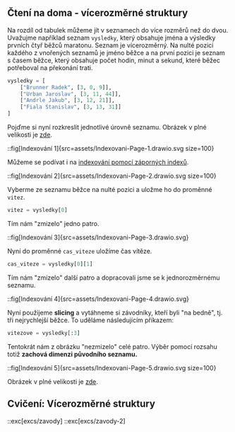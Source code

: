 ## Čtení na doma - vícerozměrné struktury

Na rozdíl od tabulek můžeme jít v seznamech do více rozměrů než do dvou. Uvažujme například seznam `vysledky`, který obsahuje jména a výsledky prvních čtyř běžců maratonu. Seznam je vícerozměrný. Na nulté pozici každého z vnořených seznamů je jméno běžce a na první pozici je seznam s časem běžce, který obsahuje počet hodin, minut a sekund, které běžec potřeboval na překonání trati.

```py
vysledky = [
    ["Brunner Radek", [3, 0, 9]], 
    ["Urban Jaroslav", [3, 11, 44]], 
    ["Andrle Jakub", [3, 12, 21]], 
    ["Fiala Stanislav", [3, 13, 31]]
]
```

Pojďme si nyní rozkreslit jednotlivé úrovně seznamu. Obrázek v plné velikosti je [zde](assets/Indexovani-Page-1.drawio.svg).

::fig[Indexování 1]{src=assets/Indexovani-Page-1.drawio.svg size=100}

Můžeme se podívat i na [indexování pomocí záporných indexů](assets/Indexovani-Page-2.drawio.svg).

::fig[Indexování 2]{src=assets/Indexovani-Page-2.drawio.svg size=100}

Vyberme ze seznamu běžce na nulté pozici a uložme ho do proměnné `vitez`.

```py
vitez = vysledky[0]
```

Tím nám "zmizelo" jedno patro.

::fig[Indexování 3]{src=assets/Indexovani-Page-3.drawio.svg}

Nyní do proměnné `cas_viteze` uložíme čas vítěze.

```py
cas_viteze = vysledky[0][1]
```

Tím nám "zmizelo" další patro a dopracovali jsme se k jednorozměrnému seznamu.

::fig[Indexování 4]{src=assets/Indexovani-Page-4.drawio.svg}

Nyní použijeme **slicing** a vytáhneme si závodníky, kteří byli "na bedně", tj. tři nejrychlejší běžce. To uděláme následujícím příkazem:

```py
vitezove = vysledky[:3]
```

Tentokrát nám z obrázku "nezmizelo" celé patro. Výběr pomocí rozsahu totiž **zachová dimenzi původního seznamu.** 

::fig[Indexování 5]{src=assets/Indexovani-Page-5.drawio.svg size=100}

Obrázek v plné velikosti je [zde](assets/Indexovani-Page-5.drawio.svg).

## Cvičení: Vícerozměrné struktury
::exc[excs/zavody]
::exc[excs/zavody-2]
